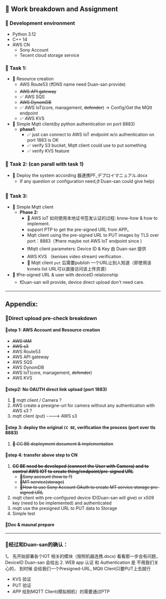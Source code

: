## 🎥 Work breakdown and Assignment

### 🧩 Development environment
- Python 3.12
- C++ 14
- AWS CN
  - Sony Account
  - Tecent cloud storage service

### 📌 Task 1:
- 🔀 Resource creation 
  - AWS Route53 (❓DNS name need Duan-san provide)
  - ~~AWS API gateway~~
  - ✅ AWS SQS 
  - ~~AWS DynomDB~~
  - ✅ AWS IoT(core, management, ~~defender~~) -> Config/Get the MQtt endpoint  
  - ✅ AWS KVS
- 🔀 Simple Mqtt client(by python authentication on port 8883)
  - **phase1**: 
    - ✅ just can connect to AWS IoT endpoint w/o authentication on port 1883 is OK
    - ✅ verify S3 bucket, Mqtt client could use to put something
    - ✅ verify KVS feature

### 📌 Task 2: (can parall with task 1)
- 🔀 Deploy the system according 器連携PF_デプロイマニュアル.docx
  - If any question or configuration need,(❗ Duan-san could give help)

### 📌 Task 3:
- 🔀 Simple Mqtt client
  - **Phase 2:**
    - 🔴 AWS IoT 如何使用本地证书签发认证的过程: know-how & how to implement.   
    - support PTP to get the pre-signed URL from APP。 
    - Mqtt client using the pre-signed URL to PUT images by TLS over port：8883（❓here maybe not AWS IoT endpoint since )
    - ❗Mqtt client parameters: Device ID & Key 由 Duan-san 提供
    - AWS KVS （kenises video stream) verification .
    - 🔴 Mqtt client `put` 后需要publish 一个URL让别人知道（即使用该kvneis list URL可以直接访问该上传资源） 
- 🔀 ❗Pre-signed URL & user with deviceID relationship 
  - ❗Duan-san will provide, device direct upload don't need care.
 
---

## Appendix:

### 🎥Direct upload pre-check breakdown 

#### 🔀step 1: AWS Account and Resource creation
- ~~AWS IAM~~ 
- ~~AWS s3~~
- AWS Route53
- AWS API gateway
- AWS SQS
- AWS DynomDB
- AWS IoT(core, management, ~~defender~~) 
- AWS KVS

#### 🔀step2: No OAUTH direct link upload (port 1883)
1. 📛 mqtt client / Camera ? 
2. AWS create a presigne-url for camera without any authentication with AWS s3 ?
3. mqtt client (put) ----> AWS s3


#### 🔀step 3: deploy the original `CC BE`, verification the process (port over tls 8883)
1. ~~📛 CC BE deployment document & implementation~~  

#### 🔀step 4: transfer above step to CN 
1. ~~**CC BE need be developed (connect the User with Camera) and to control AWS IOT to create thing/endpoint/pre-signed URL**~~
   - ~~📛Sony account (how to ?)~~ 
   - ~~📛MT service(storage)~~ 
   - ~~📛How to use Sony Account OAuth to create MT service storage pre-signed URL~~
2. mqtt client with pre-configured device ID(Duan-san will give)  or x509 key (need to be implemented) and authenticated
3. mqtt use the presigned URL to PUT data to Storage 
4. Simple test

#### 🔀Doc & maunal prepare

---

### 📌经过和Duan-san的确认：
1。 先开始部署各个IOT 相关的模块（按照机器连携.docx) 看看那一步会有问题， DeviceID Duan-san 会给出
2. WEB app 认证 和 Authentication 是 不用我们关心的， 到时候 会给我们一个Presigned-URL, MQtt Client只要PUT上去就行
   - KVS 验证
   - PUT 验证
   - APP 给到MQTT Client(模拟相机）的需要通过PTP 

